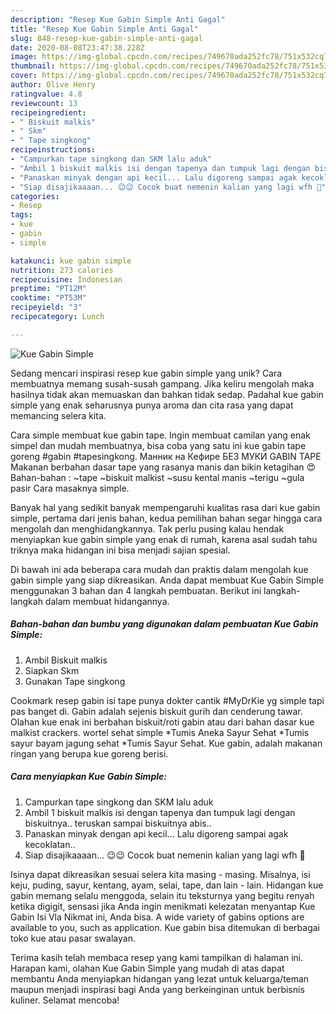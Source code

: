 ```yaml
---
description: "Resep Kue Gabin Simple Anti Gagal"
title: "Resep Kue Gabin Simple Anti Gagal"
slug: 848-resep-kue-gabin-simple-anti-gagal
date: 2020-08-08T23:47:38.228Z
image: https://img-global.cpcdn.com/recipes/749670ada252fc78/751x532cq70/kue-gabin-simple-foto-resep-utama.jpg
thumbnail: https://img-global.cpcdn.com/recipes/749670ada252fc78/751x532cq70/kue-gabin-simple-foto-resep-utama.jpg
cover: https://img-global.cpcdn.com/recipes/749670ada252fc78/751x532cq70/kue-gabin-simple-foto-resep-utama.jpg
author: Olive Henry
ratingvalue: 4.8
reviewcount: 13
recipeingredient:
- " Biskuit malkis"
- " Skm"
- " Tape singkong"
recipeinstructions:
- "Campurkan tape singkong dan SKM lalu aduk"
- "Ambil 1 biskuit malkis isi dengan tapenya dan tumpuk lagi dengan biskuitnya.. teruskan sampai biskuitnya abis.."
- "Panaskan minyak dengan api kecil... Lalu digoreng sampai agak kecoklatan.."
- "Siap disajikaaaan... 😉😉 Cocok buat nemenin kalian yang lagi wfh 🤗"
categories:
- Resep
tags:
- kue
- gabin
- simple

katakunci: kue gabin simple 
nutrition: 273 calories
recipecuisine: Indonesian
preptime: "PT12M"
cooktime: "PT53M"
recipeyield: "3"
recipecategory: Lunch

---
```



![Kue Gabin Simple](https://img-global.cpcdn.com/recipes/749670ada252fc78/751x532cq70/kue-gabin-simple-foto-resep-utama.jpg)

Sedang mencari inspirasi resep kue gabin simple yang unik? Cara membuatnya memang susah-susah gampang. Jika keliru mengolah maka hasilnya tidak akan memuaskan dan bahkan tidak sedap. Padahal kue gabin simple yang enak seharusnya punya aroma dan cita rasa yang dapat memancing selera kita.

Cara simple membuat kue gabin tape. Ingin membuat camilan yang enak simpel dan mudah membuatnya, bisa coba yang satu ini kue gabin tape goreng #gabin #tapesingkong. Манник на Кефире БЕЗ МУКИ GABIN TAPE Makanan berbahan dasar tape yang rasanya manis dan bikin ketagihan 😍 Bahan-bahan : ~tape ~biskuit malkist ~susu kental manis ~terigu ~gula pasir Cara masaknya simple.

Banyak hal yang sedikit banyak mempengaruhi kualitas rasa dari kue gabin simple, pertama dari jenis bahan, kedua pemilihan bahan segar hingga cara mengolah dan menghidangkannya. Tak perlu pusing kalau hendak menyiapkan kue gabin simple yang enak di rumah, karena asal sudah tahu triknya maka hidangan ini bisa menjadi sajian spesial.


Di bawah ini ada beberapa cara mudah dan praktis dalam mengolah kue gabin simple yang siap dikreasikan. Anda dapat membuat Kue Gabin Simple menggunakan 3 bahan dan 4 langkah pembuatan. Berikut ini langkah-langkah dalam membuat hidangannya.

<!--inarticleads1-->

##### Bahan-bahan dan bumbu yang digunakan dalam pembuatan Kue Gabin Simple:

1. Ambil  Biskuit malkis
1. Siapkan  Skm
1. Gunakan  Tape singkong


Cookmark resep gabin isi tape punya dokter cantik #MyDrKie yg simple tapi pas banget di. Gabin adalah sejenis biskuit gurih dan cenderung tawar. Olahan kue enak ini berbahan biskuit/roti gabin atau dari bahan dasar kue malkist crackers. wortel sehat simple *Tumis Aneka Sayur Sehat *Tumis sayur bayam jagung sehat *Tumis Sayur Sehat. Kue gabin, adalah makanan ringan yang berupa kue goreng berisi. 

<!--inarticleads2-->

##### Cara menyiapkan Kue Gabin Simple:

1. Campurkan tape singkong dan SKM lalu aduk
1. Ambil 1 biskuit malkis isi dengan tapenya dan tumpuk lagi dengan biskuitnya.. teruskan sampai biskuitnya abis..
1. Panaskan minyak dengan api kecil... Lalu digoreng sampai agak kecoklatan..
1. Siap disajikaaaan... 😉😉 Cocok buat nemenin kalian yang lagi wfh 🤗


Isinya dapat dikreasikan sesuai selera kita masing - masing. Misalnya, isi keju, puding, sayur, kentang, ayam, selai, tape, dan lain - lain. Hidangan kue gabin memang selalu menggoda, selain itu teksturnya yang begitu renyah ketika digigit, sensasi jika Anda ingin menikmati kelezatan menyantap Kue Gabin Isi Vla Nikmat ini, Anda bisa. A wide variety of gabins options are available to you, such as application. Kue gabin bisa ditemukan di berbagai toko kue atau pasar swalayan. 

Terima kasih telah membaca resep yang kami tampilkan di halaman ini. Harapan kami, olahan Kue Gabin Simple yang mudah di atas dapat membantu Anda menyiapkan hidangan yang lezat untuk keluarga/teman maupun menjadi inspirasi bagi Anda yang berkeinginan untuk berbisnis kuliner. Selamat mencoba!
